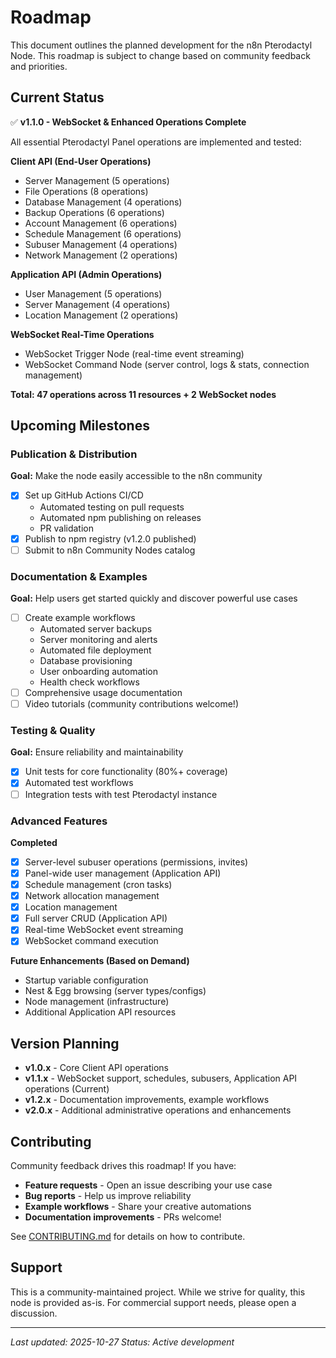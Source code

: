 # Roadmap

This document outlines the planned development for the n8n Pterodactyl Node. This roadmap is subject to change based on community feedback and priorities.

## Current Status

✅ **v1.1.0 - WebSocket & Enhanced Operations Complete**

All essential Pterodactyl Panel operations are implemented and tested:

**Client API (End-User Operations)**

- Server Management (5 operations)
- File Operations (8 operations)
- Database Management (4 operations)
- Backup Operations (6 operations)
- Account Management (6 operations)
- Schedule Management (6 operations)
- Subuser Management (4 operations)
- Network Management (2 operations)

**Application API (Admin Operations)**

- User Management (5 operations)
- Server Management (4 operations)
- Location Management (2 operations)

**WebSocket Real-Time Operations**

- WebSocket Trigger Node (real-time event streaming)
- WebSocket Command Node (server control, logs & stats, connection management)

**Total: 47 operations across 11 resources + 2 WebSocket nodes**

## Upcoming Milestones

### Publication & Distribution

**Goal:** Make the node easily accessible to the n8n community

- [x] Set up GitHub Actions CI/CD
  - Automated testing on pull requests
  - Automated npm publishing on releases
  - PR validation
- [x] Publish to npm registry (v1.2.0 published)
- [ ] Submit to n8n Community Nodes catalog

### Documentation & Examples

**Goal:** Help users get started quickly and discover powerful use cases

- [ ] Create example workflows
  - Automated server backups
  - Server monitoring and alerts
  - Automated file deployment
  - Database provisioning
  - User onboarding automation
  - Health check workflows
- [ ] Comprehensive usage documentation
- [ ] Video tutorials (community contributions welcome!)

### Testing & Quality

**Goal:** Ensure reliability and maintainability

- [x] Unit tests for core functionality (80%+ coverage)
- [x] Automated test workflows
- [ ] Integration tests with test Pterodactyl instance

### Advanced Features

**Completed**

- [x] Server-level subuser operations (permissions, invites)
- [x] Panel-wide user management (Application API)
- [x] Schedule management (cron tasks)
- [x] Network allocation management
- [x] Location management
- [x] Full server CRUD (Application API)
- [x] Real-time WebSocket event streaming
- [x] WebSocket command execution

**Future Enhancements (Based on Demand)**

- Startup variable configuration
- Nest & Egg browsing (server types/configs)
- Node management (infrastructure)
- Additional Application API resources

## Version Planning

- **v1.0.x** - Core Client API operations
- **v1.1.x** - WebSocket support, schedules, subusers, Application API operations (Current)
- **v1.2.x** - Documentation improvements, example workflows
- **v2.0.x** - Additional administrative operations and enhancements

## Contributing

Community feedback drives this roadmap! If you have:

- **Feature requests** - Open an issue describing your use case
- **Bug reports** - Help us improve reliability
- **Example workflows** - Share your creative automations
- **Documentation improvements** - PRs welcome!

See [CONTRIBUTING.md](CONTRIBUTING.md) for details on how to contribute.

## Support

This is a community-maintained project. While we strive for quality, this node is provided as-is. For commercial support needs, please open a discussion.

---

_Last updated: 2025-10-27_
_Status: Active development_
